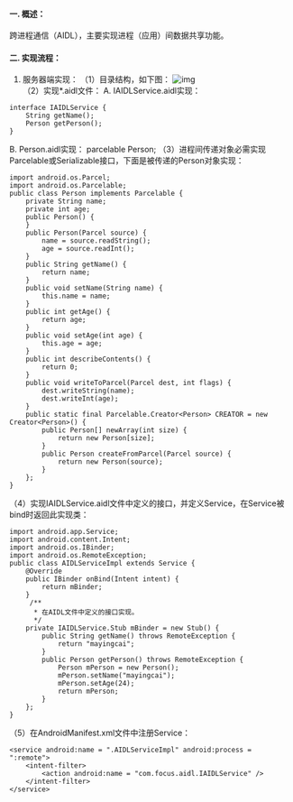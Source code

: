 #### 一. 概述：
跨进程通信（AIDL），主要实现进程（应用）间数据共享功能。
#### 二. 实现流程：
1. 服务器端实现：
（1）目录结构，如下图：
![img](P)  
（2）实现*.aidl文件：
A. IAIDLService.aidl实现：
```  
interface IAIDLService {
	String getName();
	Person getPerson();
}
```
B. Person.aidl实现：
parcelable Person;
（3）进程间传递对象必需实现Parcelable或Serializable接口，下面是被传递的Person对象实现：
```  
import android.os.Parcel;
import android.os.Parcelable;
public class Person implements Parcelable {
	private String name;
	private int age;
	public Person() {
	}
	public Person(Parcel source) {
		name = source.readString();
		age = source.readInt();
	}
	public String getName() {
		return name;
	}
	public void setName(String name) {
		this.name = name;
	}
	public int getAge() {
		return age;
	}
	public void setAge(int age) {
		this.age = age;
	}
	public int describeContents() {
		return 0;
	}
	public void writeToParcel(Parcel dest, int flags) {
		dest.writeString(name);
		dest.writeInt(age);
	}
	public static final Parcelable.Creator<Person> CREATOR = new Creator<Person>() {
		public Person[] newArray(int size) {
			return new Person[size];
		}
		public Person createFromParcel(Parcel source) {
			return new Person(source);
		}
	};
}
```
（4）实现IAIDLService.aidl文件中定义的接口，并定义Service，在Service被bind时返回此实现类：
```  
import android.app.Service;
import android.content.Intent;
import android.os.IBinder;
import android.os.RemoteException;
public class AIDLServiceImpl extends Service {
	@Override
	public IBinder onBind(Intent intent) {
		return mBinder;
	}
	 /**
	  * 在AIDL文件中定义的接口实现。
	  */
	private IAIDLService.Stub mBinder = new Stub() {
		public String getName() throws RemoteException {
			return "mayingcai";
		}
		public Person getPerson() throws RemoteException {
			Person mPerson = new Person();
			mPerson.setName("mayingcai");
			mPerson.setAge(24);
			return mPerson;
		}
	};
}
```
（5）在AndroidManifest.xml文件中注册Service：
```  
<service android:name = ".AIDLServiceImpl" android:process = ":remote">
	<intent-filter>
		<action android:name = "com.focus.aidl.IAIDLService" />
	</intent-filter>
</service>
```